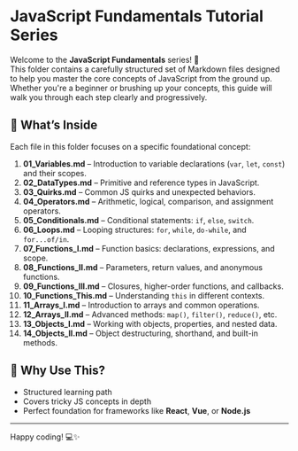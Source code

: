 # JavaScript Fundamentals Tutorial Series

Welcome to the **JavaScript Fundamentals** series! 🚀  
This folder contains a carefully structured set of Markdown files designed to help you master the core concepts of JavaScript from the ground up. Whether you're a beginner or brushing up your concepts, this guide will walk you through each step clearly and progressively.

## 📂 What’s Inside

Each file in this folder focuses on a specific foundational concept:

1. **01_Variables.md** – Introduction to variable declarations (`var`, `let`, `const`) and their scopes.
2. **02_DataTypes.md** – Primitive and reference types in JavaScript.
3. **03_Quirks.md** – Common JS quirks and unexpected behaviors.
4. **04_Operators.md** – Arithmetic, logical, comparison, and assignment operators.
5. **05_Conditionals.md** – Conditional statements: `if`, `else`, `switch`.
6. **06_Loops.md** – Looping structures: `for`, `while`, `do-while`, and `for...of/in`.
7. **07_Functions_I.md** – Function basics: declarations, expressions, and scope.
8. **08_Functions_II.md** – Parameters, return values, and anonymous functions.
9. **09_Functions_III.md** – Closures, higher-order functions, and callbacks.
10. **10_Functions_This.md** – Understanding `this` in different contexts.
11. **11_Arrays_I.md** – Introduction to arrays and common operations.
12. **12_Arrays_II.md** – Advanced methods: `map()`, `filter()`, `reduce()`, etc.
13. **13_Objects_I.md** – Working with objects, properties, and nested data.
14. **14_Objects_II.md** – Object destructuring, shorthand, and built-in methods.

## 🧠 Why Use This?

- Structured learning path
- Covers tricky JS concepts in depth
- Perfect foundation for frameworks like **React**, **Vue**, or **Node.js**

---

Happy coding! 💻✨  

